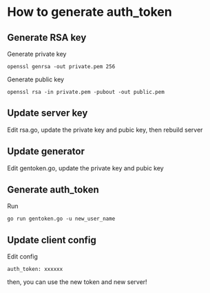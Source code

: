 # How to generate auth_token

## Generate RSA key
Generate private key
```
openssl genrsa -out private.pem 256
```

Generate public key
```
openssl rsa -in private.pem -pubout -out public.pem
```

## Update server key
Edit rsa.go, update the private key and pubic key,
then rebuild server

## Update generator
Edit gentoken.go, update the private key and pubic key

## Generate auth_token
Run
```
go run gentoken.go -u new_user_name
```

## Update client config
Edit config

```
auth_token: xxxxxx
```
then, you can use the new token and new server!
